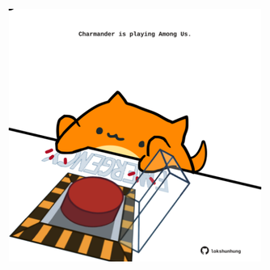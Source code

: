 <!-- built at 31/05/2021, 21:44:15 UTC -->
<p align="center">
  <img width="500" height="500" src="./ReadmeImage.svg">
</p>
